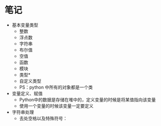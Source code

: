 笔记
=
* 基本变量类型
    * 整数
    * 浮点数
    * 字符串
    * 布尔值
    * 空值
    * 函数
    * 模块
    * 类型*
    * 自定义类型
    * PS：python 中所有的对象都是一个类
* 变量定义、赋值
    * Python中的数据是存储在堆中的，定义变量的时候是将某值指向该变量
    * 使用一个变量的时候该变量一定要定义
* 字符串处理
    * 去处空格以及特殊符号：